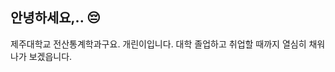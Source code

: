 ## 안녕하세요,.. 😔

제주대학교 전산통계학과구요. 개린이입니다. 대학 졸업하고 취업할 때까지 열심히 채워나가 보겠읍니다.

<!--
**Khyeokju/Khyeokju** is a ✨ _special_ ✨ repository because its `README.md` (this file) appears on your GitHub profile.

Here are some ideas to get you started:

- 🔭 I’m currently working on ...
- 🌱 I’m currently learning ...
- 👯 I’m looking to collaborate on ...
- 🤔 I’m looking for help with ...
- 💬 Ask me about ...
- 📫 How to reach me: ...
- 😄 Pronouns: ...
- ⚡ Fun fact: ...
-->
